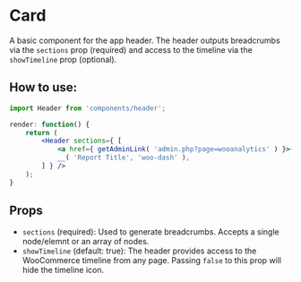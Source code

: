 Card
====

A basic component for the app header. The header outputs breadcrumbs via the `sections` prop (required) and access to the timeline via the `showTimeline` prop (optional).

## How to use:

```jsx
import Header from 'components/header';

render: function() {
	return (
		<Header sections={ [
			<a href={ getAdminLink( 'admin.php?page=wooanalytics' ) }>{ __( 'Analytics', 'woo-dash' ) }</a>,
			__( 'Report Title', 'woo-dash' ),
		] } />
  	);
}
```

## Props

* `sections` (required): Used to generate breadcrumbs. Accepts a single node/elemnt or an array of nodes.
* `showTimeline` (default: true): The header provides access to the WooCommerce timeline from any page. Passing `false` to this prop will hide the timeline icon.